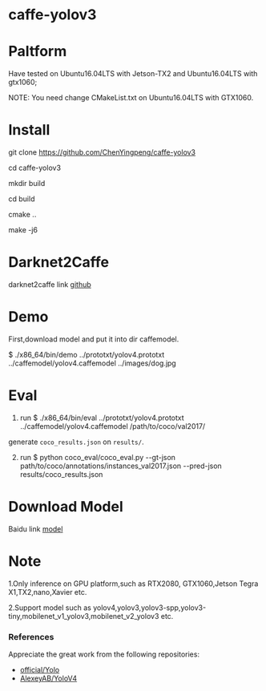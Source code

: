 # caffe-yolov3
# Paltform
Have tested on Ubuntu16.04LTS with Jetson-TX2 and Ubuntu16.04LTS with gtx1060;

NOTE: You need change CMakeList.txt on Ubuntu16.04LTS with GTX1060.

# Install
git clone https://github.com/ChenYingpeng/caffe-yolov3

cd caffe-yolov3

mkdir build

cd build

cmake ..

make -j6

# Darknet2Caffe
darknet2caffe link [github](https://github.com/ChenYingpeng/darknet2caffe)


# Demo
First,download model and put it into dir caffemodel.

$ ./x86_64/bin/demo ../prototxt/yolov4.prototxt ../caffemodel/yolov4.caffemodel ../images/dog.jpg 

# Eval
1. run
$ ./x86_64/bin/eval ../prototxt/yolov4.prototxt ../caffemodel/yolov4.caffemodel /path/to/coco/val2017/

generate `coco_results.json` on `results/`.

2. run
$ python coco_eval/coco_eval.py --gt-json path/to/coco/annotations/instances_val2017.json  --pred-json results/coco_results.json

# Download Model

Baidu link [model](https://pan.baidu.com/s/1yiCrnmsOm0hbweJBiiUScQ)


# Note

1.Only inference on GPU platform,such as RTX2080, GTX1060,Jetson Tegra X1,TX2,nano,Xavier etc.

2.Support model such as yolov4,yolov3,yolov3-spp,yolov3-tiny,mobilenet_v1_yolov3,mobilenet_v2_yolov3 etc.


### References
Appreciate the great work from the following repositories:
- [official/Yolo](https://pjreddie.com/darknet/yolo/)
- [AlexeyAB/YoloV4](https://github.com/AlexeyAB/darknet)
